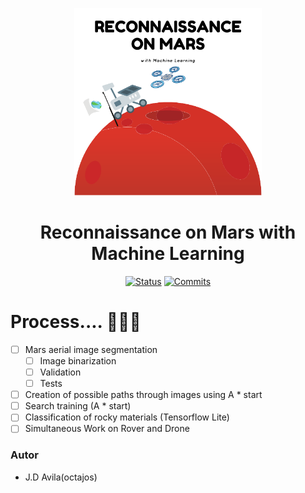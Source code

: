 <p align="center">
  <a href="" rel="noopener">
 <img width=300px height=300px src="image/logo.png" alt="Project logo"></a>
</p>

<h1 align="center"> Reconnaissance on Mars with Machine Learning </h1>

<div align="center">

[![Status](https://img.shields.io/badge/status-active-success.svg)]()
[![Commits](https://img.shields.io/github/last-commit/eljosephavila123/ReconnaissanceOnMars)]()

</div>

# Process.... 🧑🏼‍💻

- [ ] Mars aerial image segmentation
  - [ ] Image binarization
  - [ ] Validation
  - [ ] Tests
- [ ] Creation of possible paths through images using A \* start
- [ ] Search training (A \* start)
- [ ] Classification of rocky materials (Tensorflow Lite)
- [ ] Simultaneous Work on Rover and Drone

### Autor

- J.D Avila(octajos)

